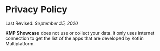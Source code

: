 # Privacy Policy

Last Revised: *September 25, 2020*

**KMP Showcase** does not use or collect your data. it only uses internet connection to get the list of the apps that are developed by Kotlin Multiplatform.